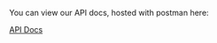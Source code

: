 

You can view our API docs, hosted with postman here:

[API Docs](https://documenter.getpostman.com/view/505524/dataloop_public_api/2FyccR)

